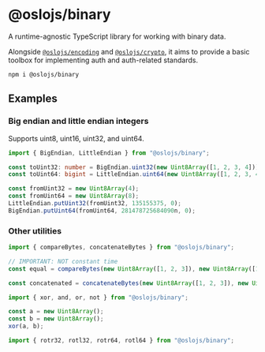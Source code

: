 # @oslojs/binary

A runtime-agnostic TypeScript library for working with binary data.

Alongside [`@oslojs/encoding`]() and [`@oslojs/crypto`](), it aims to provide a basic toolbox for implementing auth and auth-related standards.

```
npm i @oslojs/binary
```

## Examples

### Big endian and little endian integers

Supports uint8, uint16, uint32, and uint64.

```ts
import { BigEndian, LittleEndian } from "@oslojs/binary";

const toUint32: number = BigEndian.uint32(new Uint8Array([1, 2, 3, 4]));
const toUint64: bigint = LittleEndian.uint64(new Uint8Array([1, 2, 3, 4, 5, 6, 7, 8]));

const fromUint32 = new Uint8Array(4);
const fromUint64 = new Uint8Array(8);
LittleEndian.putUint32(fromUint32, 135155375, 0);
BigEndian.putUint64(fromUint64, 281478725684090n, 0);
```

### Other utilities

```ts
import { compareBytes, concatenateBytes } from "@oslojs/binary";

// IMPORTANT: NOT constant time
const equal = compareBytes(new Uint8Array([1, 2, 3]), new Uint8Array([1, 2, 3]));

const concatenated = concatenateBytes(new Uint8Array([1, 2, 3]), new Uint8Array([4, 5, 6]));
```

```ts
import { xor, and, or, not } from "@oslojs/binary";

const a = new Uint8Array();
const b = new Uint8Array();
xor(a, b);
```

```ts
import { rotr32, rotl32, rotr64, rotl64 } from "@oslojs/binary";
```
